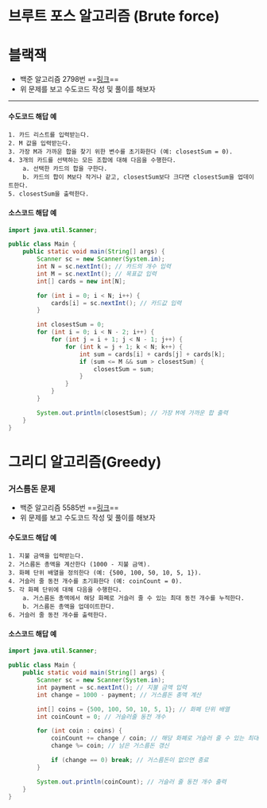 # 브루트 포스 알고리즘 (Brute force)

# 블랙잭

- 백준 알고리즘 2798번 ==[링크](https://www.acmicpc.net/problem/2798)==
- 위 문제를 보고 수도코드 작성 및 풀이를 해보자

---
#### 수도코드 해답 예

```
1. 카드 리스트를 입력받는다.
2. M 값을 입력받는다.
3. 가장 M과 가까운 합을 찾기 위한 변수를 초기화한다 (예: closestSum = 0).
4. 3개의 카드를 선택하는 모든 조합에 대해 다음을 수행한다.
    a. 선택한 카드의 합을 구한다.
    b. 카드의 합이 M보다 작거나 같고, closestSum보다 크다면 closestSum을 업데이트한다.
5. closestSum을 출력한다.
```

#### 소스코드 해답 예

``` java
import java.util.Scanner;

public class Main {
    public static void main(String[] args) {
        Scanner sc = new Scanner(System.in);
        int N = sc.nextInt(); // 카드의 개수 입력
        int M = sc.nextInt(); // 목표값 입력
        int[] cards = new int[N];

        for (int i = 0; i < N; i++) {
            cards[i] = sc.nextInt(); // 카드값 입력
        }

        int closestSum = 0;
        for (int i = 0; i < N - 2; i++) {
            for (int j = i + 1; j < N - 1; j++) {
                for (int k = j + 1; k < N; k++) {
                    int sum = cards[i] + cards[j] + cards[k];
                    if (sum <= M && sum > closestSum) {
                        closestSum = sum;
                    }
                }
            }
        }

        System.out.println(closestSum); // 가장 M에 가까운 합 출력
    }
}
```

# 그리디 알고리즘(Greedy)


### 거스름돈 문제

- 백준 알고리즘 5585번 ==[링크](https://www.acmicpc.net/problem/5585)==
- 위 문제를 보고 수도코드 작성 및 풀이를 해보자

#### 수도코드 해답 예

```
1. 지불 금액을 입력받는다.
2. 거스름돈 총액을 계산한다 (1000 - 지불 금액).
3. 화폐 단위 배열을 정의한다 (예: {500, 100, 50, 10, 5, 1}).
4. 거슬러 줄 동전 개수를 초기화한다 (예: coinCount = 0).
5. 각 화폐 단위에 대해 다음을 수행한다.
    a. 거스름돈 총액에서 해당 화폐로 거슬러 줄 수 있는 최대 동전 개수를 누적한다.
    b. 거스름돈 총액을 업데이트한다.
6. 거슬러 줄 동전 개수를 출력한다.
```

#### 소스코드 해답 예

``` java
import java.util.Scanner;

public class Main {
    public static void main(String[] args) {
        Scanner sc = new Scanner(System.in);
        int payment = sc.nextInt(); // 지불 금액 입력
        int change = 1000 - payment; // 거스름돈 총액 계산

        int[] coins = {500, 100, 50, 10, 5, 1}; // 화폐 단위 배열
        int coinCount = 0; // 거슬러줄 동전 개수

        for (int coin : coins) {
            coinCount += change / coin; // 해당 화폐로 거슬러 줄 수 있는 최대 동전 개수 누적
            change %= coin; // 남은 거스름돈 갱신

            if (change == 0) break; // 거스름돈이 없으면 종료
        }

        System.out.println(coinCount); // 거슬러 줄 동전 개수 출력
    }
}
```